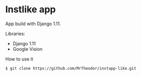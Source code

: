 Instlike app
============

App build with Django 1.11.

Libraries:
 - Django 1.11
 - Google Vision

How to use it

```
$ git clone https://github.com/MrTheodor/instapp-like.git
```
